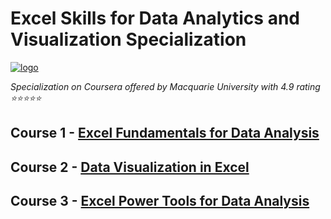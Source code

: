 # Excel Skills for Data Analytics and Visualization Specialization

[![logo](/logo.jpg)](https://www.coursera.org/specializations/excel-data-analytics-visualization)

*Specialization on Coursera offered by Macquarie University with 4.9 rating ⭐⭐⭐⭐⭐*

## Course 1 - [Excel Fundamentals for Data Analysis](https://www.coursera.org/learn/excel-data-analysis-fundamentals)

## Course 2 - [Data Visualization in Excel](https://www.coursera.org/learn/excel-data-visualization)

## Course 3 - [Excel Power Tools for Data Analysis](https://www.coursera.org/learn/excel-power-tools)
